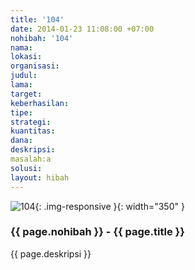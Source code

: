 ```yaml
---
title: '104'
date: 2014-01-23 11:08:00 +07:00
nohibah: '104'
nama:
lokasi:
organisasi:
judul:
lama:
target:
keberhasilan:
tipe:
strategi:
kuantitas:
dana:
deskripsi:
masalah:a
solusi:
layout: hibah
---
```


![104](/static/img/hibahcms/104.png){: .img-responsive }{: width="350" }

### {{ page.nohibah }} - {{ page.title }}

{{ page.deskripsi }}

